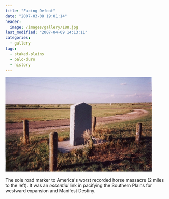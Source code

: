 ```yaml
---
title: "Facing Defeat"
date: "2007-03-08 19:01:14"
header:
  image: /images/gallery/188.jpg
last_modified: "2007-04-09 14:13:11"
categories:
  - gallery
tags:
  - staked-plains
  - palo-duro
  - history  
---
```

![188](/images/gallery/188.jpg)

The sole road marker to America's worst recorded horse massacre (2 miles to the left). It was an _essential_ link in pacifying the Southern Plains for westward expansion and Manifest Destiny.
